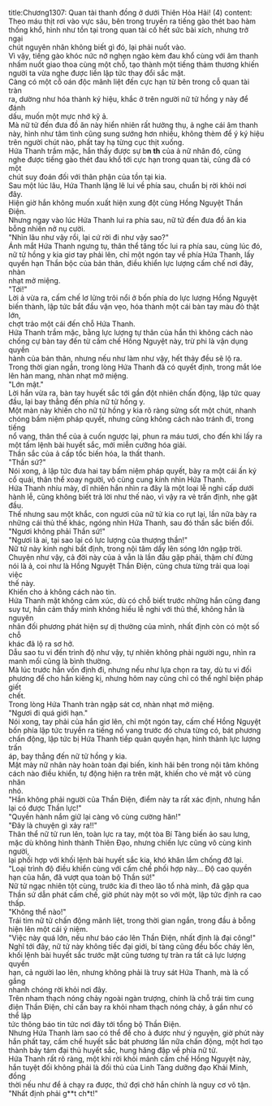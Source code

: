 title:Chương1307: Quan tài thanh đồng ở dưới Thiên Hỏa Hải! (4)
content:
Theo máu thịt rơi vào vực sâu, bên trong truyền ra tiếng gào thét bao hàm<br>thống khổ, hình như tồn tại trong quan tài cố hết sức bài xích, nhưng trở ngại<br>chút nguyên nhân không biết gì đó, lại phải nuốt vào.<br>Vì vậy, tiếng gào khóc nức nở nghẹn ngào kèm đau khổ cùng với âm thanh<br>nhấm nuốt giao thoa cùng một chỗ, tạo thành một tiếng thảm thương khiến<br>người ta vừa nghe được liền lập tức thay đổi sắc mặt.<br>Càng có một cỗ oán độc mãnh liệt đến cực hạn từ bên trong cỗ quan tài tràn<br>ra, dường như hóa thành ký hiệu, khắc ở trên người nữ tử hồng y này để đánh<br>dấu, muốn một mực nhớ kỹ ả.<br>Mà nữ tử đến đưa đồ ăn này hiển nhiên rất hưởng thụ, ả nghe cái âm thanh<br>này, hình như tâm tình cũng sung sướng hơn nhiều, không thèm để ý ký hiệu<br>trên người chút nào, phất tay hạ từng cục thịt xuống.<br>Hứa Thanh trầm mặc, hắn thấy được sự b**n th** của ả nữ nhân đó, cũng<br>nghe được tiếng gào thét đau khổ tới cực hạn trong quan tài, cũng đã có một<br>chút suy đoán đối với thân phận của tồn tại kia.<br>Sau một lúc lâu, Hứa Thanh lặng lẽ lui về phía sau, chuẩn bị rời khỏi nơi<br>đây.<br>Hiện giờ hắn không muốn xuất hiện xung đột cùng Hồng Nguyệt Thần<br>Điện.<br>Nhưng ngay vào lúc Hứa Thanh lui ra phía sau, nữ tử đến đưa đồ ăn kia<br>bỗng nhiên nở nụ cười.<br>"Nhìn lâu như vậy rồi, lại cứ rời đi như vậy sao?"<br>Ánh mắt Hứa Thanh ngưng tụ, thân thể tăng tốc lui ra phía sau, cùng lúc đó,<br>nữ tử hồng y kia giơ tay phải lên, chỉ một ngón tay về phía Hứa Thanh, lấy<br>quyền hạn Thần bộc của bản thân, điều khiển lực lượng cấm chế nơi đây, nhàn<br>nhạt mở miệng.<br>"Tới!"<br>Lời ả vừa ra, cấm chế lơ lửng trôi nổi ở bốn phía do lực lượng Hồng Nguyệt<br>biến thành, lập tức bắt đầu vặn vẹo, hóa thành một cái bàn tay màu đỏ thật lớn,<br>chợt trảo một cái đến chỗ Hứa Thanh.<br>Hứa Thanh trầm mặc, bằng lực lượng tự thân của hắn thì không cách nào<br>chống cự bàn tay đến từ cấm chế Hồng Nguyệt này, trừ phi là vận dụng quyền<br>hành của bản thân, nhưng nếu như làm như vậy, hết thảy đều sẽ lộ ra.<br>Trong thời gian ngắn, trong lòng Hứa Thanh đã có quyết định, trong mắt lóe<br>lên hàn mang, nhàn nhạt mở miệng.<br>"Lớn mật."<br>Lời hắn vừa ra, bàn tay huyết sắc tới gần đột nhiên chấn động, lập tức quay<br>đầu, lại bay thẳng đến phía nữ tử hồng y.<br>Một màn này khiến cho nữ tử hồng y kia rõ ràng sửng sốt một chút, nhanh<br>chóng bấm niệm pháp quyết, nhưng cũng không cách nào tránh đi, trong tiếng<br>nổ vang, thân thể của ả cuốn ngược lại, phun ra máu tươi, cho đến khi lấy ra<br>một tấm lệnh bài huyết sắc, mới miễn cưỡng hóa giải.<br>Thần sắc của ả cấp tốc biến hóa, la thất thanh.<br>"Thần sứ?"<br>Nói xong, ả lập tức đưa hai tay bấm niệm pháp quyết, bày ra một cái ấn ký<br>cổ quái, thân thể xoay người, vô cùng cung kính nhìn Hứa Thanh.<br>Hứa Thanh nhíu mày, dĩ nhiên hắn nhìn ra đây là một loại lễ nghi cấp dưới<br>hành lễ, cũng không biết trả lời như thế nào, vì vậy ra vẻ trấn định, nhẹ gật đầu.<br>Thế nhưng sau một khắc, con ngươi của nữ tử kia co rụt lại, lần nữa bày ra<br>những cái thủ thế khác, ngóng nhìn Hứa Thanh, sau đó thần sắc biến đổi.<br>"Ngươi không phải Thần sứ!"<br>"Ngươi là ai, tại sao lại có lực lượng của thượng thần!"<br>Nữ tử này kinh nghi bất định, trong nội tâm dấy lên sóng lớn ngập trời.<br>Chuyện như vậy, cả đời này của ả vẫn là lần đầu gặp phải, thậm chí đừng<br>nói là ả, coi như là Hồng Nguyệt Thần Điện, cũng chưa từng trải qua loại việc<br>thế này.<br>Khiến cho ả không cách nào tin.<br>Hứa Thanh mặt không cảm xúc, dù có chỗ biết trước những hắn cũng đang<br>suy tư, hắn cảm thấy mình không hiểu lễ nghi với thủ thế, không hẳn là nguyên<br>nhân đối phương phát hiện sự dị thường của mình, nhất định còn có một số chỗ<br>khác đã lộ ra sơ hở.<br>Dẫu sao tu vi đến trình độ như vậy, tự nhiên không phải người ngu, nhìn ra<br>manh mối cũng là bình thường.<br>Mà lúc trước hắn vốn định đi, nhưng nếu như lựa chọn ra tay, dù tu vi đối<br>phương để cho hắn kiêng kị, nhưng hôm nay cũng chỉ có thể nghĩ biện pháp giết<br>chết.<br>Trong lòng Hứa Thanh tràn ngập sát cơ, nhàn nhạt mở miệng.<br>"Ngươi đi quá giới hạn."<br>Nói xong, tay phải của hắn giơ lên, chỉ một ngón tay, cấm chế Hồng Nguyệt<br>bốn phía lập tức truyền ra tiếng nổ vang trước đó chưa từng có, bát phương<br>chấn động, lập tức bị Hứa Thanh tiếp quản quyền hạn, hình thành lực lượng trấn<br>áp, bay thẳng đến nữ tử hồng y kia.<br>Mặt mày nữ nhân này hoàn toàn đại biến, kinh hãi bên trong nội tâm không<br>cách nào điều khiển, tự động hiện ra trên mặt, khiến cho vẻ mặt vô cùng nhăn<br>nhó.<br>"Hắn không phải người của Thần Điện, điểm này ta rất xác định, nhưng hắn<br>lại có được Thần lực!"<br>"Quyền hành nắm giữ lại càng vô cùng cường hãn!"<br>"Đây là chuyện gì xảy ra!!"<br>Thân thể nữ tử run lên, toàn lực ra tay, một tòa Bí Tàng biến ảo sau lưng,<br>mặc dù không hình thành Thiên Đạo, nhưng chiến lực cũng vô cùng kinh người,<br>lại phối hợp với khối lệnh bài huyết sắc kia, khó khăn lắm chống đỡ lại.<br>"Loại trình độ điều khiển cùng với cấm chế phối hợp này... Độ cao quyền<br>hạn của hắn, đã vượt qua toàn bộ Thần sứ!"<br>Nữ tử ngạc nhiên tột cùng, trước kia đi theo lão tổ nhà mình, đã gặp qua<br>Thần sứ dẫn phát cấm chế, giờ phút này một so với một, lập tức định ra cao<br>thấp.<br>"Không thể nào!"<br>Trái tim nữ tử chấn động mãnh liệt, trong thời gian ngắn, trong đầu ả bỗng<br>hiện lên một cái ý niệm.<br>"Việc này quá lớn, nếu như báo cáo lên Thần Điện, nhất định là đại công!"<br>Nghĩ tới đây, nữ tử này không tiếc đại giới, bí tàng cũng đều bốc cháy lên,<br>khối lệnh bài huyết sắc trước mặt cũng tương tự tràn ra tất cả lực lượng quyền<br>hạn, cả người lao lên, nhưng không phải là truy sát Hứa Thanh, mà là cố gắng<br>nhanh chóng rời khỏi nơi đây.<br>Trên nham thạch nóng chảy ngoài ngàn trượng, chính là chỗ trái tim cung<br>điện Thần Điện, chỉ cần bay ra khỏi nham thạch nóng chảy, ả gần như có thể lập<br>tức thông báo tin tức nơi đây tới tổng bộ Thần Điện.<br>Nhưng Hứa Thanh làm sao có thể để cho ả được như ý nguyện, giờ phút này<br>hắn phất tay, cấm chế huyết sắc bát phương lần nữa chấn động, một hơi tạo<br>thành bảy tám đại thủ huyết sắc, hung hăng đập về phía nữ tử.<br>Hứa Thanh rất rõ ràng, một khi rời khỏi mảnh cấm chế Hồng Nguyệt này,<br>hắn tuyệt đối không phải là đối thủ của Linh Tàng dưỡng đạo Khải Minh, đồng<br>thời nếu như để ả chạy ra được, thứ đợi chờ hắn chính là nguy cơ vô tận.<br>"Nhất định phải g**t ch*t!"